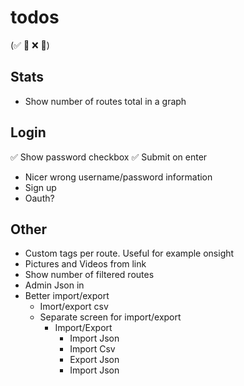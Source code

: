
# todos
(✅ 🚧 ❌ 🧱)


## Stats

* Show number of routes total in a graph

## Login

✅ Show password checkbox
✅ Submit on enter
* Nicer wrong username/password information
* Sign up
* Oauth?

## Other

* Custom tags per route. Useful for example onsight
* Pictures and Videos from link
* Show number of filtered routes
* Admin Json in
* Better import/export
    - Imort/export csv
    - Separate screen for import/export
        - Import/Export
            - Import Json
            - Import Csv
            - Export Json
            - Import Json
